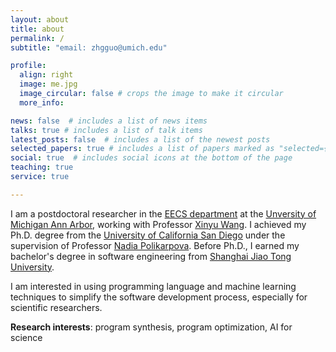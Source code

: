 ```yaml
---
layout: about
title: about
permalink: /
subtitle: "email: zhgguo@umich.edu"

profile:
  align: right
  image: me.jpg
  image_circular: false # crops the image to make it circular
  more_info:

news: false  # includes a list of news items
talks: true # includes a list of talk items
latest_posts: false  # includes a list of the newest posts
selected_papers: true # includes a list of papers marked as "selected={true}"
social: true  # includes social icons at the bottom of the page
teaching: true
service: true

---
```


I am a postdoctoral researcher in the [EECS department](https://cse.engin.umich.edu/) at the [Unversity of Michigan Ann Arbor](https://umich.edu/), working with Professor [Xinyu Wang](http://web.eecs.umich.edu/~xwangsd). I achieved my Ph.D. degree from the [University of California San Diego](https://www.ucsd.edu) under the supervision of Professor [Nadia Polikarpova](https://cseweb.ucsd.edu/~npolikarpova). Before Ph.D., I earned my bachelor's degree in software engineering from [Shanghai Jiao Tong University](https://www.sjtu.edu.cn).

I am interested in using programming language and machine learning techniques to simplify the software development process, especially for scientific researchers.

**Research interests**: program synthesis, program optimization, AI for science
